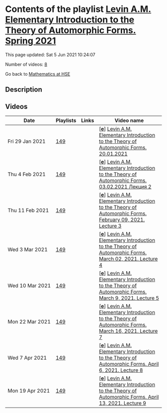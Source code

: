 # Contents of the playlist [Levin A.M. Elementary Introduction to the Theory of Automorphic Forms. Spring 2021](https://www.youtube.com/playlist?list=PLq3E5oubNNoB2UT0AozTqswFOgpLqEy9-)

This page updated: Sat 5 Jun 2021 10:24:07

Number of videos: [8](#videos)

Go back to [Mathematics at HSE](../README.md)

## Description



## Videos

|Date|Playlists|Links|Video name|
|---|---|---|---|
| Fri&nbsp;29&nbsp;Jan&nbsp;2021 | [149](../playlists/149 "Levin A.M. Elementary Introduction to the Theory of Automorphic Forms. Spring 2021") |  | [[**e**](https://studio.youtube.com/video/Ik_21HMVyWw/edit "Edit")] [Levin A.M. Elementary Introduction to the Theory of Automorphic Forms. 20.01.2021](https://www.youtube.com/watch?v=Ik_21HMVyWw&list=PLq3E5oubNNoB2UT0AozTqswFOgpLqEy9-) |
| Thu&nbsp;4&nbsp;Feb&nbsp;2021 | [149](../playlists/149 "Levin A.M. Elementary Introduction to the Theory of Automorphic Forms. Spring 2021") |  | [[**e**](https://studio.youtube.com/video/6QF1emwt5a0/edit "Edit")] [Levin A.M. Elementary Introduction to the Theory of Automorphic Forms. 03.02.2021 Лекция 2](https://www.youtube.com/watch?v=6QF1emwt5a0&list=PLq3E5oubNNoB2UT0AozTqswFOgpLqEy9-) |
| Thu&nbsp;11&nbsp;Feb&nbsp;2021 | [149](../playlists/149 "Levin A.M. Elementary Introduction to the Theory of Automorphic Forms. Spring 2021") |  | [[**e**](https://studio.youtube.com/video/JAQ2-u285KY/edit "Edit")] [Levin A.M. Elementary Introduction to the Theory of Automorphic Forms. February 09, 2021. Lecture 3](https://www.youtube.com/watch?v=JAQ2-u285KY&list=PLq3E5oubNNoB2UT0AozTqswFOgpLqEy9-) |
| Wed&nbsp;3&nbsp;Mar&nbsp;2021 | [149](../playlists/149 "Levin A.M. Elementary Introduction to the Theory of Automorphic Forms. Spring 2021") |  | [[**e**](https://studio.youtube.com/video/VLjLk92Teto/edit "Edit")] [Levin A.M. Elementary Introduction to the Theory of Automorphic Forms. March 02, 2021. Lecture 4](https://www.youtube.com/watch?v=VLjLk92Teto&list=PLq3E5oubNNoB2UT0AozTqswFOgpLqEy9-) |
| Wed&nbsp;10&nbsp;Mar&nbsp;2021 | [149](../playlists/149 "Levin A.M. Elementary Introduction to the Theory of Automorphic Forms. Spring 2021") |  | [[**e**](https://studio.youtube.com/video/PTQj3jak-dI/edit "Edit")] [Levin A.M. Elementary Introduction to the Theory of Automorphic Forms. March 9, 2021. Lecture 5](https://www.youtube.com/watch?v=PTQj3jak-dI&list=PLq3E5oubNNoB2UT0AozTqswFOgpLqEy9-) |
| Mon&nbsp;22&nbsp;Mar&nbsp;2021 | [149](../playlists/149 "Levin A.M. Elementary Introduction to the Theory of Automorphic Forms. Spring 2021") |  | [[**e**](https://studio.youtube.com/video/GJlm-6mtIck/edit "Edit")] [Levin A.M. Elementary Introduction to the Theory of Automorphic Forms. March 16, 2021. Lecture 7](https://www.youtube.com/watch?v=GJlm-6mtIck&list=PLq3E5oubNNoB2UT0AozTqswFOgpLqEy9-) |
| Wed&nbsp;7&nbsp;Apr&nbsp;2021 | [149](../playlists/149 "Levin A.M. Elementary Introduction to the Theory of Automorphic Forms. Spring 2021") |  | [[**e**](https://studio.youtube.com/video/nCPRp3_x-pg/edit "Edit")] [Levin A.M. Elementary Introduction to the Theory of Automorphic Forms. April 6, 2021. Lecture 8](https://www.youtube.com/watch?v=nCPRp3_x-pg&list=PLq3E5oubNNoB2UT0AozTqswFOgpLqEy9-) |
| Mon&nbsp;19&nbsp;Apr&nbsp;2021 | [149](../playlists/149 "Levin A.M. Elementary Introduction to the Theory of Automorphic Forms. Spring 2021") |  | [[**e**](https://studio.youtube.com/video/REorp0DnpFw/edit "Edit")] [Levin A.M. Elementary Introduction to the Theory of Automorphic Forms. April 13, 2021. Lecture 9](https://www.youtube.com/watch?v=REorp0DnpFw&list=PLq3E5oubNNoB2UT0AozTqswFOgpLqEy9- "MS TEAMS") |
